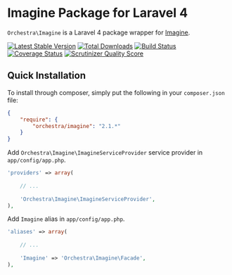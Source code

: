 Imagine Package for Laravel 4
==============

`Orchestra\Imagine` is a Laravel 4 package wrapper for [Imagine](https://github.com/avalanche123/Imagine).

[![Latest Stable Version](https://poser.pugx.org/orchestra/imagine/v/stable.png)](https://packagist.org/packages/orchestra/imagine) 
[![Total Downloads](https://poser.pugx.org/orchestra/imagine/downloads.png)](https://packagist.org/packages/orchestra/imagine) 
[![Build Status](https://travis-ci.org/orchestral/imagine.svg?branch=2.1)](https://travis-ci.org/orchestral/imagine) 
[![Coverage Status](https://coveralls.io/repos/orchestral/imagine/badge.png?branch=2.1)](https://coveralls.io/r/orchestral/imagine?branch=2.1) 
[![Scrutinizer Quality Score](https://scrutinizer-ci.com/g/orchestral/imagine/badges/quality-score.png?s=0145a4f1a1b4620bda1a98cecdb710ddf53abc17)](https://scrutinizer-ci.com/g/orchestral/imagine/) 

## Quick Installation

To install through composer, simply put the following in your `composer.json` file:

```json
{
	"require": {
		"orchestra/imagine": "2.1.*"
	}
}
```

Add `Orchestra\Imagine\ImagineServiceProvider` service provider in `app/config/app.php`.

```php
'providers' => array(
	
	// ...
	
	'Orchestra\Imagine\ImagineServiceProvider',
),
```

Add `Imagine` alias in `app/config/app.php`.

```php
'aliases' => array(
	
	// ...
	
	'Imagine' => 'Orchestra\Imagine\Facade',
),
```

